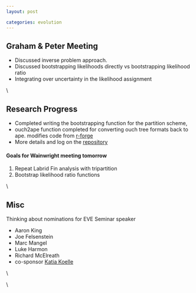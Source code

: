 ```yaml
---
layout: post

categories: evolution
---
```






 





Graham & Peter Meeting
----------------------

-   Discussed inverse problem approach.
-   Discussed bootstrapping likelihoods directly vs bootstrapping
    likelihood ratio
-   Integrating over uncertainty in the likelihood assignment

\

Research Progress
-----------------

-   Completed writing the bootstrapping function for the partition
    scheme,
-   ouch2ape function completed for converting ouch tree formats back to
    ape. modifies code from
    [r-forge](http://r-forge.r-project.org/plugins/scmsvn/viewcvs.php/trunk/misc/ouch2ape.R?rev=47&root=phyloc&view=log "http://r-forge.r-project.org/plugins/scmsvn/viewcvs.php/trunk/misc/ouch2ape.R?rev=47&root=phyloc&view=log")
-   More details and log on the
    [repository](http://github.com/cboettig/Comparative-Phylogenetics "http://github.com/cboettig/Comparative-Phylogenetics")

#### Goals for Wainwright meeting tomorrow

1.  Repeat Labrid Fin analysis with tripartition
2.  Bootstrap likelihood ratio functions

\

Misc
----

Thinking about nominations for EVE Seminar speaker

-   Aaron King
-   Joe Felsenstein
-   Marc Mangel
-   Luke Harmon
-   Richard McElreath
-   co-sponsor [Katia
    Koelle](http://fds.duke.edu/db/aas/Biology/katia.koelle "http://fds.duke.edu/db/aas/Biology/katia.koelle")

\

\

